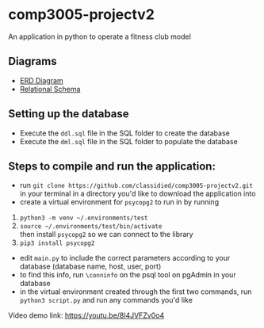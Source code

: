 # comp3005-projectv2
An application in python to operate a fitness club model

## Diagrams
- [ERD Diagram](https://github.com/classidied/comp3005-projectv2/blob/main/Diagrams/ERD.svg)  
- [Relational Schema](https://github.com/classidied/comp3005-projectv2/blob/main/Diagrams/Relational%20Schema.svg)  

## Setting up the database
- Execute the `ddl.sql` file in the SQL folder to create the database
- Execute the `dml.sql` file in the SQL folder to populate the database

## Steps to compile and run the application: 

- run `git clone https://github.com/classidied/comp3005-projectv2.git` in your terminal in a directory you'd like to download the application into
- create a virtual environment for `psycopg2` to run in by running   
1. `python3 -m venv ~/.environments/test`
2. `source ~/.environments/test/bin/activate`  
then install `psycopg2` so we can connect to the library  
3. `pip3 install psycopg2`  
- edit `main.py` to include the correct parameters according to your database (database name, host, user, port)
- to find this info, run `\conninfo` on the psql tool on pgAdmin in your database
- in the virtual environment created through the first two commands, run `python3 script.py` and run any commands you'd like  

Video demo link: https://youtu.be/8l4JVFZv0o4 
